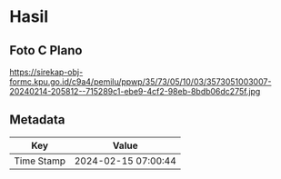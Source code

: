 # Hasil

## Foto C Plano

https://sirekap-obj-formc.kpu.go.id/c9a4/pemilu/ppwp/35/73/05/10/03/3573051003007-20240214-205812--715289c1-ebe9-4cf2-98eb-8bdb06dc275f.jpg


## Metadata

| Key        | Value               |
| ---------- | ------------------- |
| Time Stamp | 2024-02-15 07:00:44 |



